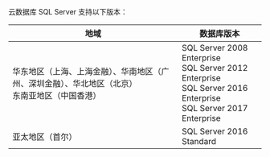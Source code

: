 
云数据库 SQL Server 支持以下版本：

| 地域 | 数据库版本 |
|---------|---------|
| 华东地区（上海、上海金融）、华南地区（广州、深圳金融）、华北地区（北京）<br>东南亚地区（中国香港） |SQL Server 2008 Enterprise<br>SQL Server 2012 Enterprise<br>SQL Server 2016 Enterprise<br>SQL Server 2017 Enterprise |
| 亚太地区（首尔） |SQL Server 2016 Standard|





